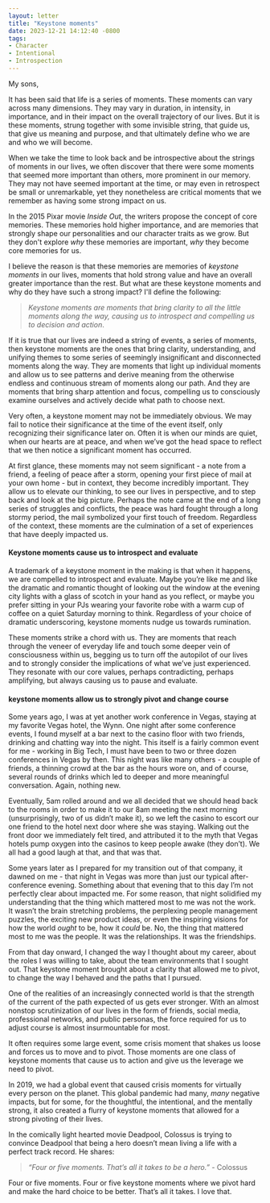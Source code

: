 ```yaml
---
layout: letter
title: "Keystone moments"
date: 2023-12-21 14:12:40 -0800
tags:
- Character
- Intentional
- Introspection
---
```

My sons,

It has been said that life is a series of moments. These moments can vary across many dimensions. They may vary in duration, in intensity, in importance, and in their impact on the overall trajectory of our lives. But it is these moments, strung together with some invisible string, that guide us, that give us meaning and purpose, and that ultimately define who we are and who we will become.

When we take the time to look back and be introspective about the strings of moments in our lives, we often discover that there were some moments that seemed more important than others, more prominent in our memory. They may not have seemed important at the time, or may even in retrospect be small or unremarkable, yet they nonetheless are critical moments that we remember as having some strong impact on us.

In the 2015 Pixar movie *Inside Out*, the writers propose the concept of core memories. These memories hold higher importance, and are memories that strongly shape our personalities and our character traits as we grow. But they don't explore *why* these memories are important, *why* they become core memories for us.

I believe the reason is that these memories are memories of *keystone moments* in our lives, moments that hold strong value and have an overall greater importance than the rest. But what are these keystone moments and why do they have such a strong impact? I'll define the following:

> *Keystone moments are moments that bring clarity to all the little moments along the way, causing us to introspect and compelling us to decision and action*.

If it is true that our lives are indeed a string of events, a series of moments, then keystone moments are the ones that bring clarity, understanding, and unifying themes to some series of seemingly insignificant and disconnected moments along the way. They are moments that light up individual moments and allow us to see patterns and derive meaning from the otherwise endless and continuous stream of moments along our path. And they are moments that bring sharp attention and focus, compelling us to consciously examine ourselves and actively decide what path to choose next.

Very often, a keystone moment may not be immediately obvious. We may fail to notice their significance at the time of the event itself, only recognizing their significance later on. Often it is when our minds are quiet, when our hearts are at peace, and when we’ve got the head space to reflect that we then notice a significant moment has occurred.

At first glance, these moments may not seem significant - a note from a friend, a feeling of peace after a storm, opening your first piece of mail at your own home - but in context, they become incredibly important. They allow us to elevate our thinking, to see our lives in perspective, and to step back and look at the big picture. Perhaps the note came at the end of a long series of struggles and conflicts, the peace was hard fought through a long stormy period, the mail symbolized your first touch of freedom. Regardless of the context, these moments are the culmination of a set of experiences that have deeply impacted us.

#### Keystone moments cause us to introspect and evaluate
A trademark of a keystone moment in the making is that when it happens, we are compelled to introspect and evaluate. Maybe you’re like me and like the dramatic and romantic thought of looking out the window at the evening city lights with a glass of scotch in your hand as you reflect, or maybe you prefer sitting in your PJs wearing your favorite robe with a warm cup of coffee on a quiet Saturday morning to think. Regardless of your choice of dramatic underscoring, keystone moments nudge us towards rumination.

These moments strike a chord with us. They are moments that reach through the veneer of everyday life and touch some deeper vein of consciousness within us, begging us to turn off the autopilot of our lives and to strongly consider the implications of what we’ve just experienced. They resonate with our core values, perhaps contradicting, perhaps amplifying, but always causing us to pause and evaluate.

#### keystone moments allow us to strongly pivot and change course
Some years ago, I was at yet another work conference in Vegas, staying at my favorite Vegas hotel, the Wynn. One night after some conference events, I found myself at a bar next to the casino floor with two friends, drinking and chatting way into the night. This itself is a fairly common event for me - working in Big Tech, I must have been to two or three dozen conferences in Vegas by then. This night was like many others - a couple of friends, a thinning crowd at the bar as the hours wore on, and of course, several rounds of drinks which led to deeper and more meaningful conversation. Again, nothing new.

Eventually, 5am rolled around and we all decided that we should head back to the rooms in order to make it to our 8am meeting the next morning (unsurprisingly, two of us didn’t make it), so we left the casino to escort our one friend to the hotel next door where she was staying. Walking out the front door we immediately felt tired, and attributed it to the myth that Vegas hotels pump oxygen into the casinos to keep people awake (they don’t). We all had a good laugh at that, and that was that.

Some years later as I prepared for my transition out of that company, it dawned on me - that night in Vegas was more than just our typical after-conference evening. Something about that evening that to this day I’m not perfectly clear about impacted me. For some reason, that night solidified my understanding that the thing which mattered most to me was not the work. It wasn’t the brain stretching problems, the perplexing people management puzzles, the exciting new product ideas, or even the inspiring visions for how the world *ought* to be, how it *could* be. No, the thing that mattered most to me was the people. It was the relationships. It was the friendships.

From that day onward, I changed the way I thought about my career, about the roles I was willing to take, about the team environments that I sought out. That keystone moment brought about a clarity that allowed me to pivot, to change the way I behaved and the paths that I pursued.

One of the realities of an increasingly connected world is that the strength of the current of the path expected of us gets ever stronger. With an almost nonstop scrutinization of our lives in the form of friends, social media, professional networks, and public personas, the force required for us to adjust course is almost insurmountable for most.  

It often requires some large event, some crisis moment that shakes us loose and forces us to move and to pivot. Those moments are one class of keystone moments that cause us to action and give us the leverage we need to pivot.

In 2019, we had a global event that caused crisis moments for virtually every person on the planet. This global pandemic had many, *many* negative impacts, but for some, for the thoughtful, the intentional, and the mentally strong, it also created a flurry of keystone moments that allowed for a strong pivoting of their lives.

In the comically light hearted movie Deadpool, Colossus is trying to convince Deadpool that being a hero doesn’t mean living a life with a perfect track record. He shares:

> *“Four or five moments. That’s all it takes to be a hero.”* - Colossus

Four or five moments. Four or five keystone moments where we pivot hard and make the hard choice to be better. That’s all it takes. I love that.
